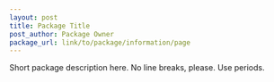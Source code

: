 ```yaml
---
layout: post
title: Package Title
post_author: Package Owner
package_url: link/to/package/information/page
---
```


Short package description here. No line breaks, please. Use periods.

<!--PKG_END-->
